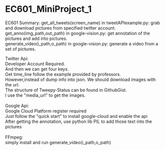 # EC601_MiniProject_1
EC601
Summary:
get_all_tweets(screen_name) in tweetAPIexample.py: grab and download pictures from specified twitter account.<br/>
get_anno(img_path,out_path) in google-vision.py: get annotation of the pictures and add into pictures.<br/>
generate_video(i_path,o_path) in google-vision.py: generate a video from a set of pictures.<br/>


Twitter Api:<br/>
Developer Account Required.<br/>
And then we can get four keys.<br/>
Get time_line follow the example provided by professors.<br/>
However,instead of dump info into json. We should download images with the url.<br/>
The structure of Tweepy-Status can be found in GithubGist.<br/>
I use the "media_url" to get the images.<br/>
<br/>
Google Api:<br/>
Google Cloud Platform register required<br/>
Just follow the "quick start" to install google-cloud and enable the api<br/>
After getting the annotation, use python lib PIL to add those text into the pictures<br/>
<br/>
FFmpeg:<br/>
simply install and run generate_video(i_path,o_path)<br/>
